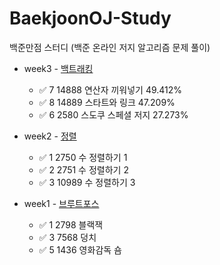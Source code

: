 # BaekjoonOJ-Study
백준만점 스터디 (백준 온라인 저지 알고리즘 문제 풀이)  

+ week3 - [백트래킹](https://www.acmicpc.net/step/34)
  + ✅ 7 14888 연산자 끼워넣기    49.412%
  + ✅ 8 14889 스타트와 링크      47.209%
  + ✅ 6 2580 스도쿠 스페셜 저지  27.273%


+ week2 - [정렬](https://www.acmicpc.net/step/9)
  + ✅ 1    2750    수 정렬하기 1
  + ✅ 2    2751    수 정렬하기 2
  + ✅ 3    10989    수 정렬하기 3
  
+ week1 - [브루트포스](https://www.acmicpc.net/step/22)
  + ✅ 1    2798    블랙잭
  + ✅ 3    7568    덩치
  + ✅ 5    1436    영화감독 숌
